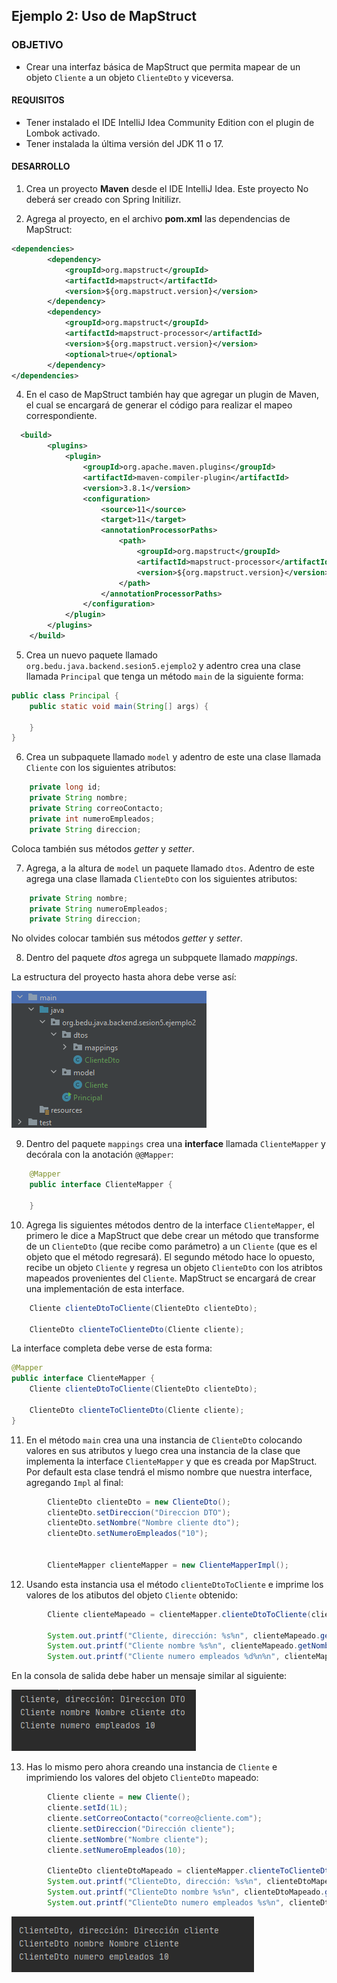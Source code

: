 ## Ejemplo 2: Uso de MapStruct

### OBJETIVO
- Crear una interfaz básica de MapStruct que permita mapear de un objeto `Cliente` a un objeto `ClienteDto` y viceversa.

#### REQUISITOS
- Tener instalado el IDE IntelliJ Idea Community Edition con el plugin de Lombok activado.
- Tener instalada la última versión del JDK 11 o 17.


#### DESARROLLO

1. Crea un proyecto **Maven** desde el IDE IntelliJ Idea. Este proyecto No deberá ser creado con Spring Initilizr.

2. Agrega al proyecto, en el archivo **pom.xml** las dependencias de MapStruct:

```xml
<dependencies>
        <dependency>
            <groupId>org.mapstruct</groupId>
            <artifactId>mapstruct</artifactId>
            <version>${org.mapstruct.version}</version>
        </dependency>
        <dependency>
            <groupId>org.mapstruct</groupId>
            <artifactId>mapstruct-processor</artifactId>
            <version>${org.mapstruct.version}</version>
            <optional>true</optional>
        </dependency>
</dependencies>
```
4. En el caso de MapStruct también hay que agregar un plugin de Maven, el cual se encargará de generar el código para realizar el mapeo correspondiente.
```xml
  <build>
        <plugins>
            <plugin>
                <groupId>org.apache.maven.plugins</groupId>
                <artifactId>maven-compiler-plugin</artifactId>
                <version>3.8.1</version>
                <configuration>
                    <source>11</source>
                    <target>11</target>
                    <annotationProcessorPaths>
                        <path>
                            <groupId>org.mapstruct</groupId>
                            <artifactId>mapstruct-processor</artifactId>
                            <version>${org.mapstruct.version}</version>
                        </path>
                    </annotationProcessorPaths>
                </configuration>
            </plugin>
        </plugins>
    </build>
```


5. Crea un nuevo paquete llamado `org.bedu.java.backend.sesion5.ejemplo2` y adentro crea una clase llamada `Principal` que tenga un método `main` de la siguiente forma:
```java
public class Principal {
    public static void main(String[] args) {
        
    }
}
```

6. Crea un subpaquete llamado `model` y adentro de este una clase llamada `Cliente` con los siguientes atributos:
```java
    private long id;
    private String nombre;
    private String correoContacto;
    private int numeroEmpleados;
    private String direccion;
```
Coloca también sus métodos *getter* y *setter*.

7. Agrega, a la altura de `model` un paquete llamado `dtos`. Adentro de este agrega una clase llamada `ClienteDto` con los siguientes atributos:
```java
    private String nombre;
    private String numeroEmpleados;
    private String direccion;
```
No olvides colocar también sus métodos *getter* y *setter*.

8. Dentro del paquete *dtos* agrega un subpquete llamado *mappings*.

La estructura del proyecto hasta ahora debe verse así:

![imagen](img/img_01.png)

9. Dentro del paquete `mappings` crea una **interface** llamada `ClienteMapper` y decórala con la anotación `@@Mapper`:
```java
    @Mapper
    public interface ClienteMapper {
    
    }
```

10. Agrega lis siguientes métodos dentro de la interface `ClienteMapper`, el primero le dice a MapStruct que debe crear un método que transforme de un `ClienteDto` (que recibe como parámetro) a un `Cliente` (que es el objeto que el método regresará). El segundo método hace lo opuesto, recibe un objeto `Cliente` y regresa un objeto `ClienteDto` con los atribtos mapeados provenientes del `Cliente`. MapStruct se encargará de crear una implementación de esta interface.

```java
    Cliente clienteDtoToCliente(ClienteDto clienteDto);

    ClienteDto clienteToClienteDto(Cliente cliente);
```

La interface completa debe verse de esta forma:

```java
@Mapper
public interface ClienteMapper {
    Cliente clienteDtoToCliente(ClienteDto clienteDto);

    ClienteDto clienteToClienteDto(Cliente cliente);
}
```

11. En el método `main` crea una una instancia de `ClienteDto` colocando valores en sus atributos y luego crea una instancia de la clase que implementa la interface `ClienteMapper` y que es creada por MapStruct. Por default esta clase tendrá el mismo nombre que nuestra interface, agregando `Impl` al final:

```java
        ClienteDto clienteDto = new ClienteDto();
        clienteDto.setDireccion("Direccion DTO");
        clienteDto.setNombre("Nombre cliente dto");
        clienteDto.setNumeroEmpleados("10");


        ClienteMapper clienteMapper = new ClienteMapperImpl();
```

12. Usando esta instancia usa el método `clienteDtoToCliente` e imprime los valores de los atibutos del objeto `Cliente` obtenido:
```java
        Cliente clienteMapeado = clienteMapper.clienteDtoToCliente(clienteDto);

        System.out.printf("Cliente, dirección: %s%n", clienteMapeado.getDireccion());
        System.out.printf("Cliente nombre %s%n", clienteMapeado.getNombre());
        System.out.printf("Cliente numero empleados %d%n%n", clienteMapeado.getNumeroEmpleados());

```

En la consola de salida debe haber un mensaje similar al siguiente:

![imagen](img/img_02.png)

13. Has lo mismo pero ahora creando una instancia de `Cliente` e imprimiendo los valores del objeto `ClienteDto` mapeado:
```java
        Cliente cliente = new Cliente();
        cliente.setId(1L);
        cliente.setCorreoContacto("correo@cliente.com");
        cliente.setDireccion("Dirección cliente");
        cliente.setNombre("Nombre cliente");
        cliente.setNumeroEmpleados(10);

        ClienteDto clienteDtoMapeado = clienteMapper.clienteToClienteDto(cliente);
        System.out.printf("ClienteDto, dirección: %s%n", clienteDtoMapeado.getDireccion());
        System.out.printf("ClienteDto nombre %s%n", clienteDtoMapeado.getNombre());
        System.out.printf("ClienteDto numero empleados %s%n", clienteDtoMapeado.getNumeroEmpleados());
```

![imagen](img/img_03.png)
